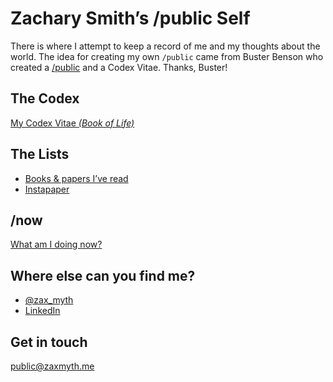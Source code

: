 # Zachary Smith’s /public Self

There is where I attempt to keep a record of me and my thoughts about the world. The idea for creating my own `/public` came from Buster Benson who created a [/public][1] and a Codex Vitae. Thanks, Buster!

## The Codex

[My Codex Vitae _(Book of Life)_][2]

## The Lists

- [Books & papers I’ve read][3]
- [Instapaper][4]

## /now

[What am I doing now?][5]

## Where else can you find me?

* [@zax\_myth][6]
* [LinkedIn][7]

## Get in touch

[public@zaxmyth.me][8]


[1]:	http://zxmth.us/1PzpQnv
[2]:	https://github.com/zachsmith/public/blob/master/CodexVitae.md
[3]:	https://github.com/zachsmith/public/blob/master/ReadingList.md
[4]:	http://zxmth.us/1R0LNiO
[5]:	https://github.com/zachsmith/public/blob/master/now.md
[6]:	http://zxmth.us/zax_myth
[7]:	http://zxmth.us/zacharysmith
[8]:	mailto:public@zaxmyth.me?subject=/public